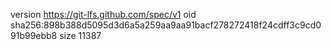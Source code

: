 version https://git-lfs.github.com/spec/v1
oid sha256:898b388d5095d3d6a5a259aa9aa91bacf278272418f24cdff3c9cd091b99ebb8
size 11387

